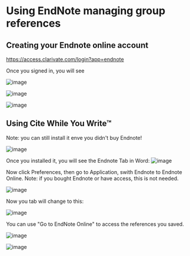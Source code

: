 # Using EndNote managing group references
## Creating your Endnote online account

https://access.clarivate.com/login?app=endnote

Once you signed in, you will see 

![image](https://github.com/CHWR-NCSTATE/Reference/assets/10136512/6f25d69f-f526-49d6-9f59-3b5299494807)

![image](https://github.com/CHWR-NCSTATE/Reference/assets/10136512/3e67fa3e-a711-4607-b565-ea54eb6534f3)

![image](https://github.com/CHWR-NCSTATE/Reference/assets/10136512/b2fd43a8-f455-4abe-852d-0e9e3f6fbe1d)


## Using Cite While You Write™
Note: you can still install it enve you didn't buy Endnote!

![image](https://github.com/CHWR-NCSTATE/Reference/assets/10136512/5e6f8e9d-c0b7-4c3b-9fc1-ee193061b822)

Once you installed it, you will see the Endnote Tab in Word:
![image](https://github.com/CHWR-NCSTATE/Reference/assets/10136512/ae751468-fa39-403e-b51d-39cbfbaf03a9)

Now click Preferences, then go to Application, swith Endnote to Endnote Online.
Note: if you bought Endnote or have access, this is not needed. 

![image](https://github.com/CHWR-NCSTATE/Reference/assets/10136512/38c5f94f-d299-431a-a43b-f8e79ba01d29)

Now you tab will change to this:

![image](https://github.com/CHWR-NCSTATE/Reference/assets/10136512/caf27496-d8e1-4ec9-8b3c-973f8317a1b2)

You can use "Go to EndNote Online" to access the references you saved. 


![image](https://github.com/CHWR-NCSTATE/Reference/assets/10136512/a332b2f6-b6ad-403b-aa0f-5231c636b7a8)

![image](https://github.com/CHWR-NCSTATE/Reference/assets/10136512/f1bb5c0b-9b50-4def-ac64-2f74dfcb7958)

